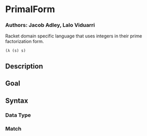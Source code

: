 # PrimalForm
### Authors: Jacob Adley, Lalo Viduarri

Racket domain specific language that uses integers in their prime factorization form.

```racket
(λ (s) s)
```

## Description

## Goal

## Syntax

### Data Type

### Match
